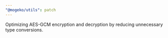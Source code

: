 ```yaml
---
"@mogeko/utils": patch
---
```


Optimizing AES-GCM encryption and decryption by reducing unnecessary type conversions.
